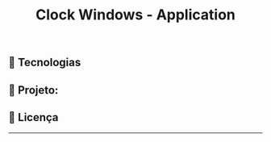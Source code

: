 <h1 align="center">
  Clock Windows - Application
</h1>

<p align="center">
  <!-- <img alt="" src="./app/img/preview-git.jpg" width="100%"> -->
</p>

<p align="center">
  <!-- <a href="#-tecnologias">Tecnologias</a>&nbsp;&nbsp;&nbsp;|&nbsp;&nbsp;&nbsp;
  <a href="#-projeto">Projeto</a>&nbsp;&nbsp;&nbsp;|&nbsp;&nbsp;&nbsp;
  <a href="#memo-licença">Licença</a> -->
</p>

<!-- <p align="center">
  <img  src="https://img.shields.io/static/v1?label=license&message=MIT&color=5454D4&labelColor=3B3B89" alt="License">

  <img src="https://img.shields.io/github/forks/santos2408/digital-agency-website?color=5454D4&label=Forks" alt="Forks">

  <img src="https://img.shields.io/github/stars/santos2408/digital-agency-website?color=5454D4&label=Stars" alt="Stars">
</p> -->

<br>

## 🚀 Tecnologias

<!-- Esse projeto está sendo desenvolvido com as seguintes tecnologias:

- HTML
- Sass
- JavaScript -->

## 🚧 Projeto:

<!-- Link do Projeto: [Construction - Real State](https://construction-real-state-rogersanttoss.netlify.app) -->

<!-- <p>:heavy_check_mark: Mobile</p>
<p>:construction: Desktop</p> -->

<!-- ## 🎨 Inspiração:

Comunidade: [Codelândia](https://discord.gg/DvpRxMWW) -->

## :memo: Licença

<!-- Esse projeto está sob a licença MIT. Veja o arquivo [LICENSE](./.github/LICENSE) para mais detalhes. -->

---
<!-- 
Desenvolvido por Roger Santos <br>
Design de [arshakirpk](https://www.instagram.com/arshakirpk/) -->
